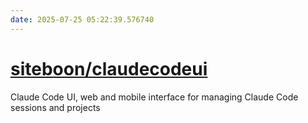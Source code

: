 ```yaml
---
date: 2025-07-25 05:22:39.576740
---
```


# [siteboon/claudecodeui](https://github.com/siteboon/claudecodeui)

Claude Code UI, web and mobile interface for managing Claude Code sessions and projects